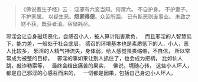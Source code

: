 > 《佛说善生子经》云： 
> 淫邪有六变当知。何谓六。
> 不自护身。
> 不护妻子。
> 不护家属。
> 以疑生恶。**怨家得便**。众苦所围。
> 已有斯恶则废事业。
> 未致之财不获。既获者消。宿储耗尽。

邪淫会让自身磁场恶化，会感召小人，被人算计陷害欺负，
&nbsp;
而且邪淫的人智慧低下，能力差，一般处于社会底层，
感召的环境基本也是素质低下的人，小人，恶人比较多，
邪淫的人精气神流失，身体弱，给人感觉畏畏缩缩，不自信，
所以常常成为被整的目标，
&nbsp;
邪淫的事如果让别人抓住了，也会成为把柄，
比如仙人跳，敲诈勒索等，
&nbsp;
最终会结出痛苦的果实，
&nbsp;
佛说，境随心转，
这些小人坏人，都是自己邪淫的心感召而来的，
&nbsp;
一切都是因果，包括自己身边小人坏人。


